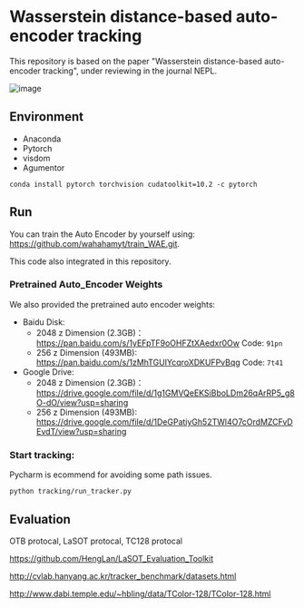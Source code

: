 # Wasserstein distance-based auto-encoder tracking
This repository is based on the paper "Wasserstein distance-based auto-encoder tracking", under reviewing in the journal NEPL.

![image](https://github.com/wahahamyt/CAT/blob/master/data/Bird1.gif)

## Environment
- Anaconda
- Pytorch
- visdom
- Agumentor

```shell
conda install pytorch torchvision cudatoolkit=10.2 -c pytorch
```

## Run
You can train the Auto Encoder by yourself using:
https://github.com/wahahamyt/train_WAE.git. 

This code also integrated in this repository.
### Pretrained Auto_Encoder Weights
We also provided the pretrained auto encoder weights:
- Baidu Disk: 
    - 2048 z Dimension (2.3GB)： https://pan.baidu.com/s/1yEFpTF9oOHFZtXAedxr0Ow Code: ```91pn```
    - 256 z Dimension (493MB): https://pan.baidu.com/s/1zMhTGUIYcqroXDKUFPvBqg Code: ```7t41```
- Google Drive: 
    - 2048 z Dimension (2.3GB)： https://drive.google.com/file/d/1g1GMVQeEKSiBboLDm26qArRP5_g8O-dO/view?usp=sharing
    - 256 z Dimension (493MB): https://drive.google.com/file/d/1DeGPatiyGh52TWl4O7cOrdMZCFvDEvdT/view?usp=sharing

### Start tracking:
Pycharm is ecommend for avoiding some path issues.
```shell
python tracking/run_tracker.py
```
## Evaluation
OTB protocal, LaSOT protocal, TC128 protocal

https://github.com/HengLan/LaSOT_Evaluation_Toolkit

http://cvlab.hanyang.ac.kr/tracker_benchmark/datasets.html

http://www.dabi.temple.edu/~hbling/data/TColor-128/TColor-128.html
